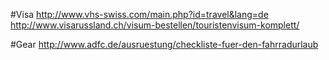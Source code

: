 #Visa
http://www.vhs-swiss.com/main.php?id=travel&lang=de
http://www.visarussland.ch/visum-bestellen/touristenvisum-komplett/

#Gear
http://www.adfc.de/ausruestung/checkliste-fuer-den-fahrradurlaub
